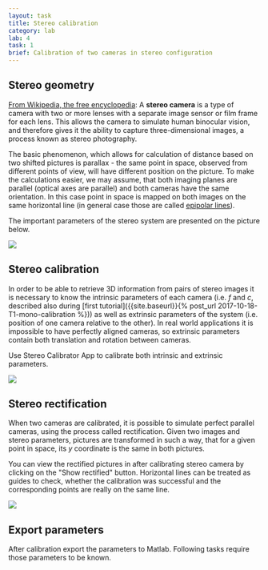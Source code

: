 ```yaml
---
layout: task
title: Stereo calibration
category: lab
lab: 4
task: 1
brief: Calibration of two cameras in stereo configuration
---
```



## Stereo geometry

[From Wikipedia, the free encyclopedia](https://en.wikipedia.org/wiki/Stereo_camera): 
A __stereo camera__ is a type of camera with two or more lenses with a separate image 
sensor or film frame for each lens. This allows the camera to simulate human binocular 
vision, and therefore gives it the ability to capture three-dimensional images, 
a process known as stereo photography. 

The basic phenomenon, which allows for calculation of distance based on two shifted 
pictures is parallax - the same point in space, observed from different points of 
view, will have different position on the picture. To make the calculations easier, 
we may assume, that both imaging planes are parallel (optical axes are parallel) 
and both cameras have the same orientation. In this case point in space is mapped on 
both images on the same horizontal line (in general case those are called [epipolar 
lines](https://en.wikipedia.org/wiki/Epipolar_geometry)).

The important parameters of the stereo system are presented on the picture below.

![]({{site.baseurl}}/public/l4/stereo-geom.jpg)

## Stereo calibration

In order to be able to retrieve 3D information from pairs of stereo images it is 
necessary to know the intrinsic parameters of each camera (i.e. _f_ and _c_, described 
also during [first tutorial]({{site.baseurl}}{% post_url 2017-10-18-T1-mono-calibration %}))
as well as extrinsic parameters of the system (i.e. position of one camera relative
to the other). In real world applications it is impossible to have perfectly aligned cameras,
so extrinsic parameters contain both translation and rotation between cameras.

Use Stereo Calibrator App to calibrate both intrinsic and extrinsic parameters.

![]({{site.baseurl}}/public/l4/calib_1.jpg)

## Stereo rectification

When two cameras are calibrated, it is possible to simulate perfect parallel cameras, 
using the process called rectification. Given two images and stereo parameters,
pictures are transformed in such a way, that for a given point in space, its _y_ coordinate 
is the same in both pictures.

You can view the rectified pictures in after calibrating stereo camera by clicking
on the "Show rectified" button. Horizontal lines can be treated as guides to check,
whether the calibration was successful and the corresponding points are really 
on the same line.

![]({{site.baseurl}}/public/l4/calib_2.jpg)

## Export parameters

After calibration export the parameters to Matlab. Following tasks require those 
parameters to be known.
